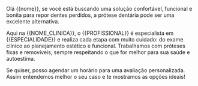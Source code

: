 Olá {{nome}}, se você está buscando uma solução confortável, funcional e bonita para repor dentes perdidos, a prótese dentária pode ser uma excelente alternativa.

Aqui na {{NOME_CLINICA}}, o {{PROFISSIONAL}} é especialista em {{ESPECIALIDADE}} e realiza cada etapa com muito cuidado: do exame clínico ao planejamento estético e funcional. Trabalhamos com próteses fixas e removíveis, sempre respeitando o que for melhor para sua saúde e autoestima.

Se quiser, posso agendar um horário para uma avaliação personalizada. Assim entendemos melhor o seu caso e te mostramos as opções ideais!
